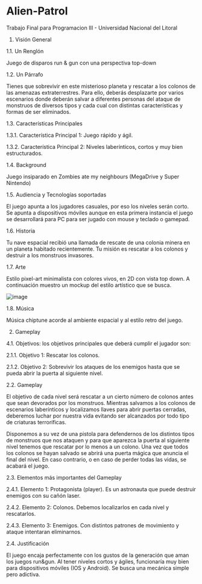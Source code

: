 # Alien-Patrol
Trabajo Final para Programacion III - Universidad Nacional del Litoral

1. Visión General

1.1. Un Renglón

Juego de disparos run & gun  con una perspectiva top-down

1.2. Un Párrafo

Tienes que sobrevivir en este misterioso planeta y rescatar a los colonos de las amenazas extraterrestres. Para ello, deberás desplazarte por varios escenarios donde deberán salvar a diferentes personas del ataque de monstruos de diversos tipos y cada cual con distintas características y formas de ser eliminados.

1.3. Características Principales

1.3.1. Característica Principal 1: Juego rápido y ágil.

1.3.2. Característica Principal 2: Niveles laberínticos, cortos y muy bien estructurados.

1.4. Background

Juego insiparado en Zombies ate my neighbours (MegaDrive y Super Nintendo)
	
1.5. Audiencia y Tecnologías soportadas

El juego apunta a los jugadores casuales, por eso los niveles serán corto. Se apunta a dispositivos móviles aunque en esta primera instancia el juego se desarrollará para PC para ser jugado con mouse y teclado o gamepad. 

1.6. Historia

Tu nave espacial recibió una llamada de rescate de una colonia minera en un planeta habitado recientemente.  Tu misión es rescatar a los colonos y destruir a los monstruos invasores.

1.7. Arte

Estilo pixel-art minimalista con colores vivos, en 2D con vista top down. A continuación muestro un mockup del estilo artístico que se busca.

 ![image](https://user-images.githubusercontent.com/83043304/121922515-6d308800-cd10-11eb-8269-b03745fc7456.png)


1.8. Música

Música chiptune acorde al ambiente espacial y al estilo retro del juego.

2. Gameplay 

4.1. Objetivos: los objetivos principales que deberá cumplir el jugador son:

2.1.1. Objetivo 1: Rescatar los colonos.

2.1.2. Objetivo 2: Sobrevivir los ataques de los enemigos hasta que se pueda abrir la puerta al siguiente nivel.

2.2. Gameplay

El objetivo de cada nivel será rescatar a un cierto número de colonos antes que sean devorados por los monstruos. Mientras salvamos a los colonos de escenarios laberínticos y localizamos llaves para abrir puertas cerradas, deberemos luchar por nuestra vida evitando ser alcanzados por todo tipo de criaturas terroríficas.

Disponemos a su vez de una pistola para defendernos de los distintos tipos de monstruos que nos ataquen y para que aparezca la puerta al siguiente nivel tenemos que rescatar por lo menos a un colono. Una vez que todos los colonos se hayan salvado se abrirá una puerta mágica que anuncia el final del nivel.  En caso contrario, o en caso de perder todas las vidas, se acabará el juego.

2.3. Elementos más importantes del Gameplay

2.4.1. Elemento 1: Protagonista (player). Es un astronauta que puede destruir enemigos con su cañón laser.

2.4.2. Elemento 2: Colonos. Debemos localizarlos en cada nivel y rescatarlos.
 
2.4.3. Elemento 3: Enemigos. Con distintos patrones de movimiento y ataque intentaran eliminarnos.

2.4. Justificación

El juego encaja perfectamente con los gustos de la generación que aman los juegos run&gun. Al tener niveles cortos y ágiles, funcionaría muy bien para dispositivos móviles (IOS y Android). Se busca una mecánica simple pero adictiva.
